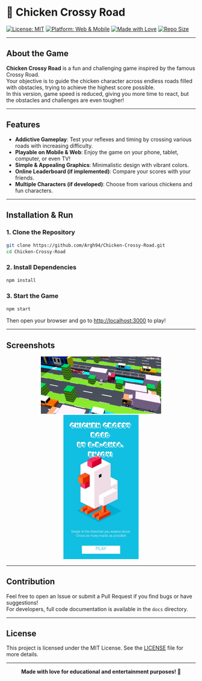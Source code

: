 # 🐔 Chicken Crossy Road

[![License: MIT](https://img.shields.io/badge/License-MIT-yellow.svg)](LICENSE)
[![Platform: Web & Mobile](https://img.shields.io/badge/platform-Web%20%26%20Mobile-blue)]()
[![Made with Love](https://img.shields.io/badge/Made%20with-Love-red)]()
[![Repo Size](https://img.shields.io/github/repo-size/Argh94/Chicken-Crossy-Road)](https://github.com/Argh94/Chicken-Crossy-Road)

---

## About the Game

**Chicken Crossy Road** is a fun and challenging game inspired by the famous Crossy Road.  
Your objective is to guide the chicken character across endless roads filled with obstacles, trying to achieve the highest score possible.  
In this version, game speed is reduced, giving you more time to react, but the obstacles and challenges are even tougher!

---

## Features

- **Addictive Gameplay**: Test your reflexes and timing by crossing various roads with increasing difficulty.
- **Playable on Mobile & Web**: Enjoy the game on your phone, tablet, computer, or even TV!
- **Simple & Appealing Graphics**: Minimalistic design with vibrant colors.
- **Online Leaderboard (if implemented)**: Compare your scores with your friends.
- **Multiple Characters (if developed)**: Choose from various chickens and fun characters.

---

## Installation & Run

### 1. Clone the Repository
```bash
git clone https://github.com/Argh94/Chicken-Crossy-Road.git
cd Chicken-Crossy-Road
```

### 2. Install Dependencies
```bash
npm install
```

### 3. Start the Game
```bash
npm start
```
Then open your browser and go to [http://localhost:3000](http://localhost:3000) to play!

---

## Screenshots

<div align="center">
  <img src="https://github.com/Argh94/Chicken-Crossy-Road/blob/main/screenshot.png?raw=true" alt="Chicken Crossy Road Desktop Screenshot" width="320"/>
  <img src="https://github.com/Argh94/Chicken-Crossy-Road/blob/main/chicken.png?raw=true" alt="Chicken Crossy Road Mobile Screenshot" width="200"/>
</div>

---

## Contribution

Feel free to open an Issue or submit a Pull Request if you find bugs or have suggestions!  
For developers, full code documentation is available in the `docs` directory.

---

## License

This project is licensed under the MIT License. See the [LICENSE](LICENSE) file for more details.

---

<div align="center">
  <b>Made with love for educational and entertainment purposes! 🐔</b>
</div>
